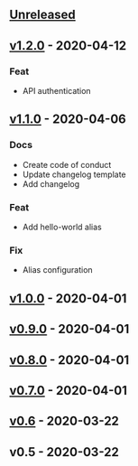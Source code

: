 <a name="unreleased"></a>
## [Unreleased]


<a name="v1.2.0"></a>
## [v1.2.0] - 2020-04-12
### Feat
- API authentication


<a name="v1.1.0"></a>
## [v1.1.0] - 2020-04-06
### Docs
- Create code of conduct
- Update changelog template
- Add changelog

### Feat
- Add hello-world alias

### Fix
- Alias configuration


<a name="v1.0.0"></a>
## [v1.0.0] - 2020-04-01

<a name="v0.9.0"></a>
## [v0.9.0] - 2020-04-01

<a name="v0.8.0"></a>
## [v0.8.0] - 2020-04-01

<a name="v0.7.0"></a>
## [v0.7.0] - 2020-04-01

<a name="v0.6"></a>
## [v0.6] - 2020-03-22

<a name="v0.5"></a>
## v0.5 - 2020-03-22

[Unreleased]: https://github.com/GreatGodApollo/qsr/compare/v1.2.0...HEAD
[v1.2.0]: https://github.com/GreatGodApollo/qsr/compare/v1.1.0...v1.2.0
[v1.1.0]: https://github.com/GreatGodApollo/qsr/compare/v1.0.0...v1.1.0
[v1.0.0]: https://github.com/GreatGodApollo/qsr/compare/v0.9.0...v1.0.0
[v0.9.0]: https://github.com/GreatGodApollo/qsr/compare/v0.8.0...v0.9.0
[v0.8.0]: https://github.com/GreatGodApollo/qsr/compare/v0.7.0...v0.8.0
[v0.7.0]: https://github.com/GreatGodApollo/qsr/compare/v0.6...v0.7.0
[v0.6]: https://github.com/GreatGodApollo/qsr/compare/v0.5...v0.6
